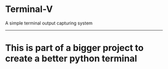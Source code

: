 # Terminal-V
A simple terminal output capturing system

- - - 

# This is part of a bigger project to create a better python terminal
